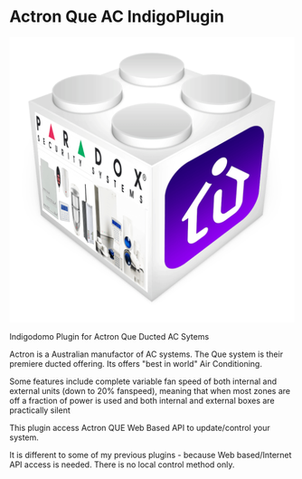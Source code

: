 # Actron Que AC IndigoPlugin

![](https://github.com/Ghawken/SpectrumIndigo/blob/master/ParadoxAlarm.indigoPlugin/Contents/Resources/icon.png?raw=true)

Indigodomo Plugin for Actron Que Ducted AC Sytems

Actron is a Australian manufactor of AC systems.  The Que system is their premiere ducted offering.  Its offers "best in world" Air Conditioning.  

Some features include complete variable fan speed of both internal and external units (down to 20% fanspeed), meaning that when most zones are off a fraction of power is used and both internal and external boxes are practically silent

This plugin access Actron QUE Web Based API to update/control your system.

It is different to some of my previous plugins - because Web based/Internet API access is needed.
There is no local control method only.

